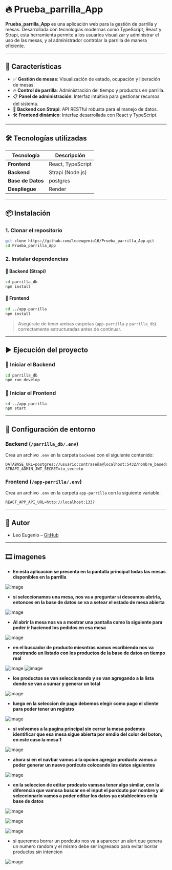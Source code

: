 
# 🔥 Prueba_parrilla_App

**Prueba_parrilla_App** es una aplicación web para la gestión de parrilla y mesas. Desarrollada con tecnologías modernas como TypeScript, React y Strapi, esta herramienta permite a los usuarios visualizar y administrar el uso de las mesas, y al administrador controlar la parrilla de manera eficiente.

---

## 🚀 Características

- ✅ **Gestión de mesas**: Visualización de estado, ocupación y liberación de mesas.
- 🔥 **Control de parrilla**: Administración del tiempo y productos en parrilla.
- 📋 **Panel de administración**: Interfaz intuitiva para gestionar recursos del sistema.
- 🧠 **Backend con Strapi**: API RESTful robusta para el manejo de datos.
- 🛠️ **Frontend dinámico**: Interfaz desarrollada con React y TypeScript.

---

## 🛠️ Tecnologías utilizadas

| Tecnología | Descripción |
|-----------|-------------|
| **Frontend** | React, TypeScript |
| **Backend** | Strapi (Node.js) |
| **Base de Datos** | postgres |
| **Despliegue** | Render  |

---

## 📦 Instalación

### 1. Clonar el repositorio

```bash
git clone https://github.com/leoeugenio16/Prueba_parrilla_App.git
cd Prueba_parrilla_App
```

### 2. Instalar dependencias

#### 🔹 Backend (Strapi)

```bash
cd parrilla_db
npm install
```

#### 🔹 Frontend

```bash
cd ../app-parrilla
npm install
```

> Asegúrate de tener ambas carpetas (`app-parrilla` y `parrilla_db`) correctamente estructuradas antes de continuar.

---

## ▶️ Ejecución del proyecto

### 🔹 Iniciar el Backend

```bash
cd parrilla_db
npm run develop
```

### 🔹 Iniciar el Frontend

```bash
cd ../app-parrilla
npm start
```

---

## 🔐 Configuración de entorno

### Backend (`/parrilla_db/.env`)

Crea un archivo `.env` en la carpeta `backend` con el siguiente contenido:

```env
DATABASE_URL=postgres://usuario:contraseña@localhost:5432/nombre_basedatos
STRAPI_ADMIN_JWT_SECRET=tu_secreto
```

### Frontend (`/app-parrilla/.env`)

Crea un archivo `.env` en la carpeta `app-parrilla` con la siguiente variable:

```env
REACT_APP_API_URL=http://localhost:1337
```

---

## 🤝 Autor

- Leo Eugenio – [GitHub](https://github.com/leoeugenio16)

---


## 🎞️ imagenes

- **En esta aplicacion se presenta en la pantalla principal todas las mesas disponibles en la parrilla**

![image](https://github.com/user-attachments/assets/0833a938-72e3-4be8-a976-60869362e659)

- **si seleccionamos una mesa, nos va a preguntar si deseamos abrirla, entonces en la base de datos se va a setear  el estado de mesa abierta**

![image](https://github.com/user-attachments/assets/d4e0afc7-de2e-4e12-889e-4da61a1cfa2a)

- **Al abrir la mesa nos va a mostrar una pantalla como la siguiente para poder ir hacienod los pedidos en esa mesa**

![image](https://github.com/user-attachments/assets/dca6fa7d-b996-44b5-9be3-cc5098815c77)

- **en el buscador de producto miesntras vamos escribiendo nos va mostrando un listado con los productos de la base de datos en tiempo real**

![image](https://github.com/user-attachments/assets/e3d83365-08c4-4f6d-ab62-6ffc64400ba7)
![image](https://github.com/user-attachments/assets/597f6e75-2ba4-4c0f-9ccb-2e34b6985967)

- **los productos se van seleccionando y se van agregando a la lista donde se van a sumar y generar un total**

![image](https://github.com/user-attachments/assets/f8cdf79e-7d5d-429e-b3a0-3012fbde7833)

- **luego en la seleccion de pago debemos elegir como pago el cliente para poder tener un registro**

![image](https://github.com/user-attachments/assets/fb84a713-3c0b-43ff-834d-9f80d842f26d)

- **si volvemos a la pagina principal sin cerrar la mesa podemos identificar que esa mesa sigue abierta por emdio del color del boton, en este caso la mesa 1**

![image](https://github.com/user-attachments/assets/f5642fb6-f6a5-4c9a-abc6-3234afbe0b4b)

- **ahora si en el navbar vamos a la opcion agregar producto vamos a poder generar un nuevo pordcuto colocando los datos siguientes**

![image](https://github.com/user-attachments/assets/7d9a00fd-ee2c-4d43-85f1-c9702266f9dd)

- **en la seleccion de editar prodcuto vamsoa  tener algo similar, con la diferencia que vamosa  buscar en el input el pordcuto por nombre y al seleccionarlo vamos a poder editar los datos ya establecidos en la base de datos**

![image](https://github.com/user-attachments/assets/ee85dbb0-6f67-4677-a378-c4e5338a73b5)

![image](https://github.com/user-attachments/assets/98218d66-5b7b-4a57-b3d3-703edb793f98)

![image](https://github.com/user-attachments/assets/1155c03f-8d4f-4a94-ad1e-589e320025ab)

- si queremos borrar un pordcuto nos va a aparecer un alert que genera un numero random y el mismo debe ser ingresado para evitar borrar productos sin intencion

![image](https://github.com/user-attachments/assets/fa869e3b-394b-453e-bce0-7343a20b448f)















  
